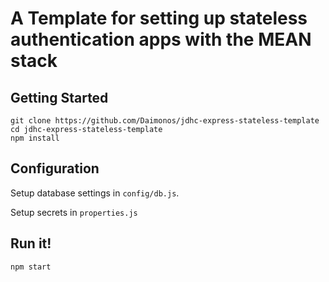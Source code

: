 # A Template for setting up stateless authentication apps with the MEAN stack
## Getting Started
```
git clone https://github.com/Daimonos/jdhc-express-stateless-template
cd jdhc-express-stateless-template
npm install
```
## Configuration
Setup database settings in `config/db.js`.

Setup secrets in `properties.js`

## Run it!
`npm start`
